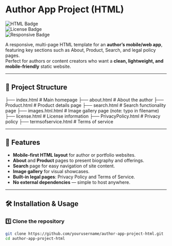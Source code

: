 # Author App Project (HTML)

![HTML Badge](https://img.shields.io/badge/HTML-5-orange?logo=html5)  
![License Badge](https://img.shields.io/badge/license-Custom-blue)  
![Responsive Badge](https://img.shields.io/badge/Responsive-Yes-green)  

A responsive, multi-page HTML template for an **author’s mobile/web app**, featuring key sections such as About, Product, Search, and legal policy pages.  
Perfect for authors or content creators who want a **clean, lightweight, and mobile-friendly** static website.

---

## 📂 Project Structure
├── index.html # Main homepage
├── about.html # About the author
├── Product.html # Product details page
├── search.html # Search functionality page
├── images.htnl.html # Image gallery page (note: typo in filename)
├── license.html # License information
├── PrivacyPolicy.html # Privacy policy
├── termsofservice.html # Terms of service

---

## 🚀 Features
- **Mobile-first HTML layout** for author or portfolio websites.
- **About** and **Product** pages to present biography and offerings.
- **Search** page for easy navigation of site content.
- **Image gallery** for visual showcases.
- **Built-in legal pages**: Privacy Policy and Terms of Service.
- **No external dependencies** — simple to host anywhere.

---

## 🛠 Installation & Usage

### 1️⃣ Clone the repository
```bash
git clone https://github.com/yourusername/author-app-project-html.git
cd author-app-project-html
